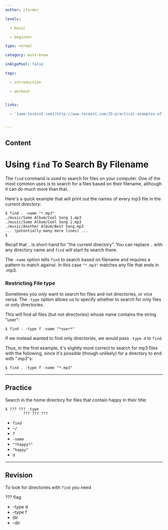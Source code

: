 ```yaml
---
author: jfarmer

levels:

  - basic

  - beginner

type: normal

category: must-know

inAlgoPool: false

tags:

  - introduction

  - workout


links:

  - '[www.tecmint.com](http://www.tecmint.com/35-practical-examples-of-linux-find-command/){website}'


---
```

## Content
# Using `find` To Search By Filename

The `find` command is used to search for files on your computer.  One of the most common uses is to search for a files based on their filename, although it can do much more than that.

Here's a quick example that will print out the names of every mp3 file in the current directory:

```console
$ find . -name "*.mp3"
./music/Some Album/Cool Song 1.mp3
./music/Some Album/Cool Song 2.mp3
./music/Another Album/Best Song.mp3
... (potentially many more lines) ...
$
```

Recall that `.` is short-hand for "the current directory".  You can replace `.` with any directory name and `find` will start its search there.

The `-name` option tells `find` to search based on filename and requires a pattern to match against.  In this case `"*.mp3"` matches any file that ends in .mp3.

### Restricting File type

Sometimes you only want to search for files and not directories, or vice versa.  The `-type` option allows us to specify whether to search for only files or only directories.

This will find all files (but not directories) whose name contains the string "user":

```console
$ find . -type f -name "*user*"
```

If we instead wanted to find only directories, we would pass `-type d` to `find`.

Thus, in the first example, it's slightly more correct to search for mp3 files with the following, since it's possible (though unlikely) for a directory to end with ".mp3"s:

```console
$ find . -type f -name "*.mp3"
```

---
## Practice

Search in the home directory for files that contain happy in their title: 
```
$ ??? ??? -type
        ??? ??? ???
```

* `find`
* `~/`
* `f`
* `-name`
* `"*happy*"`
* `"happy"`
* `d`

---
## Revision

To look for directories with `find` you need

??? flag.


* -type d
* -type f
* dir
* -dir

